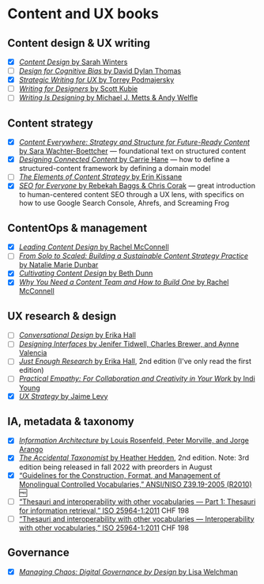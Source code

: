 # Content and UX books

## Content design & UX writing

- [x] [_Content Design_ by Sarah Winters](https://contentdesign.london/store/the-content-design-book/)
- [ ] [_Design for Cognitive Bias_ by David Dylan Thomas](https://abookapart.com/products/design-for-cognitive-bias)
- [x] [_Strategic Writing for UX_ by Torrey Podmajersky](https://www.oreilly.com/library/view/strategic-writing-for/9781492049388/)
- [ ] [_Writing for Designers_ by Scott Kubie](https://abookapart.com/products/writing-for-designers)
- [ ] [_Writing Is Designing_ by Michael J. Metts & Andy Welfle](https://rosenfeldmedia.com/books/writing-is-designing/)

## Content strategy

- [x] [_Content Everywhere: Strategy and Structure for Future-Ready Content_ by Sara Wachter-Boettcher](https://rosenfeldmedia.com/books/content-everywhere/) — foundational text on structured content
- [x] [_Designing Connected Content_ by Carrie Hane](https://www.oreilly.com/library/view/designing-connected-content/9780134764061/) — how to define a structured-content framework by defining a domain model
- [ ] [_The Elements of Content Strategy_ by Erin Kissane](https://abookapart.com/products/the-elements-of-content-strategy)
- [x] [_SEO for Everyone_ by Rebekah Baggs & Chris Corak](https://abookapart.com/products/seo-for-everyone) — great introduction to human-centered content SEO through a UX lens, with specifics on how to use Google Search Console, Ahrefs, and Screaming Frog

## ContentOps & management

- [x] [_Leading Content Design_ by Rachel McConnell](https://abookapart.com/products/leading-content-design)
- [ ] [_From Solo to Scaled: Building a Sustainable Content Strategy Practice_ by Natalie Marie Dunbar](https://rosenfeldmedia.com/books/from-solo-to-scaled-building-a-sustainable-content-strategy-practice/details/table-of-contents/)
- [x] [_Cultivating Content Design_ by Beth Dunn](https://abookapart.com/products/cultivating-content-design)
- [x] [_Why You Need a Content Team and How to Build One_ by Rachel McConnell](https://www.amazon.com/Why-need-content-team-build/dp/1720128448)

## UX research & design

- [ ] [_Conversational Design_ by Erika Hall](https://abookapart.com/products/conversational-design)
- [ ] [_Designing Interfaces_ by Jenifer Tidwell, Charles Brewer, and Aynne Valencia](https://www.oreilly.com/library/view/designing-interfaces-3rd/9781492051954/)
- [ ] [_Just Enough Research_ by Erika Hall](https://abookapart.com/products/just-enough-research), 2nd edition (I've only read the first edition) 
- [ ] [_Practical Empathy: For Collaboration and Creativity in Your Work_ by Indi Young](https://rosenfeldmedia.com/books/practical-empathy/details/testimonials/)
- [x] [_UX Strategy_ by Jaime Levy](https://www.oreilly.com/library/view/ux-strategy-2nd/9781492052425/)

## IA, metadata & taxonomy

- [x] [_Information Architecture_ by Louis Rosenfeld, Peter Morville, and Jorge Arango](https://www.oreilly.com/library/view/information-architecture-4th/9781491913529/)
- [x] [_The Accidental Taxonomist_ by Heather Hedden](http://www.hedden-information.com/accidental-taxonomist/), 2nd edition. Note: 3rd edition being released in fall 2022 with preorders in August
- [x] [“Guidelines for the Construction, Format, and Management of Monolingual Controlled Vocabularies,” ANSI/NISO Z39.19-2005 (R2010)](https://www.niso.org/publications/ansiniso-z3919-2005-r2010) 🆓
- [ ] [“Thesauri and interoperability with other vocabularies — Part 1: Thesauri for information retrieval,” ISO 25964-1:2011](https://www.iso.org/standard/53657.html) CHF 198
- [ ] [“Thesauri and interoperability with other vocabularies — Interoperability with other vocabularies,” ISO 25964-1:2011](https://www.iso.org/standard/53657.html) CHF 198

## Governance

- [x] [_Managing Chaos: Digital Governance by Design_ by Lisa Welchman](https://rosenfeldmedia.com/books/managing-chaos/)
